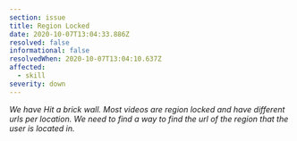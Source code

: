 ```yaml
---
section: issue
title: Region Locked
date: 2020-10-07T13:04:33.886Z
resolved: false
informational: false
resolvedWhen: 2020-10-07T13:04:10.637Z
affected:
  - skill
severity: down
---
```

*We have Hit a brick wall. Most videos are region locked and have different urls per location. We need to find a way to find the url of the region that the user is located in.*